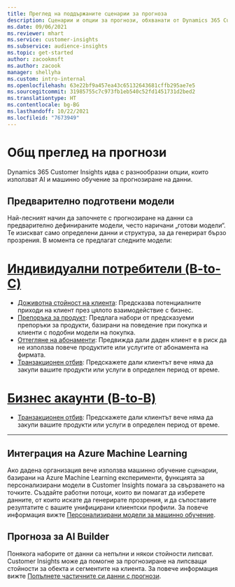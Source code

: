 ```yaml
---
title: Преглед на поддържаните сценарии за прогноза
description: Сценарии и опции за прогнози, обхванати от Dynamics 365 Customer Insights приложение.
ms.date: 09/06/2021
ms.reviewer: mhart
ms.service: customer-insights
ms.subservice: audience-insights
ms.topic: get-started
author: zacookmsft
ms.author: zacook
manager: shellyha
ms.custom: intro-internal
ms.openlocfilehash: 63e22bf9a457ea43c65132643681cffb295ae7e5
ms.sourcegitcommit: 31985755c7c973fb1eb540c52fd1451731d2bed2
ms.translationtype: HT
ms.contentlocale: bg-BG
ms.lasthandoff: 10/22/2021
ms.locfileid: "7673949"
---
```

# <a name="predictions-overview"></a>Общ преглед на прогнози

Dynamics 365 Customer Insights идва с разнообразни опции, които използват AI и машинно обучение за прогнозиране на данни. 

## <a name="out-of-box-models"></a>Предварително подготвени модели

Най-лесният начин да започнете с прогнозиране на данни са предварително дефинираните модели, често наричани „готови модели“. Те изискват само определени данни и структура, за да генерират бързо прозрения. В момента се предлагат следните модели: 

# <a name="individual-consumers-b-to-c"></a>[Индивидуални потребители (B-to-C)](#tab/b2c)

- [Доживотна стойност на клиента](predict-customer-lifetime-value.md): Предсказва потенциалните приходи на клиент през цялото взаимодействие с бизнес.
- [Препоръка за продукт](predict-product-recommendation.md): Предлага набори от предсказуеми препоръки за продукти, базирани на поведение при покупка и клиенти с подобни модели на покупка.
- [Оттегляне на абонаменти](predict-subscription-churn.md): Предвижда дали даден клиент е в риск да не използва повече продуктите или услугите от абонамента на фирмата.
- [Транзакционен отбив](predict-transactional-churn.md): Предскажете дали клиентът вече няма да закупи вашите продукти или услуги в определен период от време.

# <a name="business-accounts-b-to-b"></a>[Бизнес акаунти (B-to-B)](#tab/b2b)

- [Транзакционен отбив](predict-transactional-churn.md): Предскажете дали клиентът вече няма да закупи вашите продукти или услуги в определен период от време.

---


## <a name="azure-machine-learning-integration"></a>Интеграция на Azure Machine Learning

Ако дадена организация вече използва машинно обучение сценарии, базирани на Azure Machine Learning експерименти, функцията за персонализирани модели в Customer Insights помага за свързването на точките. Създайте работни потоци, които ви помагат да изберете данните, от които искате да генерирате прозрения, и да съпоставите резултатите с вашите унифицирани клиентски профили. За повече информация вижте [Персонализирани модели за машинно обучение](custom-models.md).

## <a name="ai-builder-prediction"></a>Прогноза за AI Builder

Понякога наборите от данни са непълни и някои стойности липсват. Customer Insights може да помогне за прогнозиране на липсващи стойности за обекта и сегментите на клиента. За повече информация вижте [Попълнете частичните си данни с прогнози](predictions.md).
